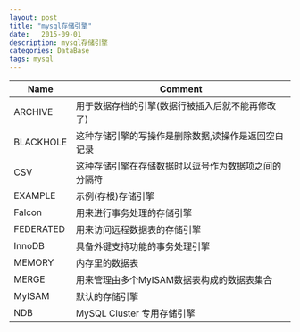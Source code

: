 ```yaml
---
layout: post
title: "mysql存储引擎"
date:   2015-09-01
description: mysql存储引擎
categories: DataBase
tags: mysql
---
```


|Name|Comment|
|----|----|
|ARCHIVE|用于数据存档的引擎(数据行被插入后就不能再修改了)|
|BLACKHOLE|这种存储引擎的写操作是删除数据,读操作是返回空白记录|
|CSV|这种存储引擎在存储数据时以逗号作为数据项之间的分隔符|
|EXAMPLE|示例(存根)存储引擎|
|Falcon|用来进行事务处理的存储引擎|
|FEDERATED|用来访问远程数据表的存储引擎|
|InnoDB|具备外键支持功能的事务处理引擎|
|MEMORY|内存里的数据表|
|MERGE|用来管理由多个MyISAM数据表构成的数据表集合|
|MyISAM|默认的存储引擎|
|NDB|MySQL Cluster 专用存储引擎|